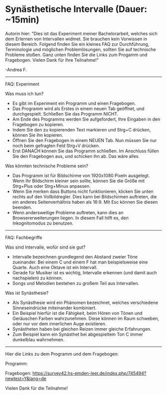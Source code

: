 # Synästhetische Intervalle (Dauer: ~15min)

Autorin hier:
"Dies ist das Experiment meiner Bachelorarbeit, welches sich dem Erlernen von Intervallen widmet.
Sie brauchen kein Vorwissen in diesem Bereich.
Folgend finden Sie ein kleines FAQ zur Durchführung, Terminologie und möglichen Problemlösungen,
sollten Sie auf technische Probleme stoßen. Ganz unten finden Sie die Links zum Progamm und Fragebogen.
Vielen Dank für Ihre Teilnahme!"

-Andrea F.
_________________________________________________________________________________________________
FAQ: Experiment

Was muss ich tun?
- Es gibt im Experiment ein Programm und einen Fragebogen. 
- Das Programm wird als Erstes in einem neuen Tab geöffnet, und durchgespielt. Schließen Sie das Programm NICHT.
- Am Ende des Programms werden Sie aufgefordert, Ihre Eingaben in den Fragebogen zu kopieren.
- Indem Sie den zu kopierenden Text markieren und Strg+C drücken, können Sie ihn kopieren. 
- Öffnen Sie den Fragebogen in einem NEUEN Tab. Nun müssen Sie nur noch beim gefragten Feld Strg+V drücken.
- Erst DANACH können Sie das Programm schließen. Im Anschluss füllen Sie den Fragebogen aus, und schicken ihn ab.
Das wäre alles.

Was könnten technische Probleme sein?
- Das Programm ist für Bildschirme von 1920x1080 Pixeln ausgelegt. Wenn Ihr Bildschirm kleiner sein sollte, können Sie die Größe mit Strg+Plus oder Strg+Minus anpassen.
- Wenn Sie merken dass Buttons nicht funktionieren, klicken Sie unten rechts auf den Vollbildregler. Dies kann bei Bildschirmen auftreten, die ein anderes Seitenverhältnis haben als 16:9. Mit Esc können Sie diesen beenden.
- Wenn andersweitige Probleme auftreten, kann dies an Browsererweiterungen liegen. In diesem Fall hilft es, den Inkognitomodus zu benutzen.

_________________________________________________________________________________________________
FAQ: Fachbegriffe

Was sind Intervalle, wofür sind sie gut?
- Intervalle bezeichnen grundlegend den Abstand zweier Töne zueinander. Bei einem C und einem F hat man beispielsweise eine Quarte. 
Auch eine Oktave ist ein Intervall.
- Gerade für Musiker ist es wichtig, Intervalle erkennen (und damit auch nachspielen) zu können. 
- Songs und Melodien bestehen zu großem Teil aus Intervallen.

Was ist Synästhesie?
- Als Synästhesie wird ein Phänomen bezeichnet, welches verschiedene Sinneseindrücke miteinander kombiniert.
- Ein Beispiel hierfür ist die Fähigkeit, beim Hören von Tönen und Geräuschen Farben wahrzunehmen. Diese können im Raum schweben,
oder nur vor dem innerlichen Auge existieren. 
- Synästheten haben bei gleichen Reizen immer gleiche Erfahrungen.
- Zum Beispiel kann ein Synästhet bei abgespieltem Ton C immer dunkelblau wahrnehmen.

_________________________________________________________________________________________________
Hier die Links zu dem Programm und dem Fragebogen:

Programm:

Fragebogen: https://survey42.hs-emden-leer.de/index.php/745494?newtest=Y&lang=de

Vielen Dank für die Teilnahme!
